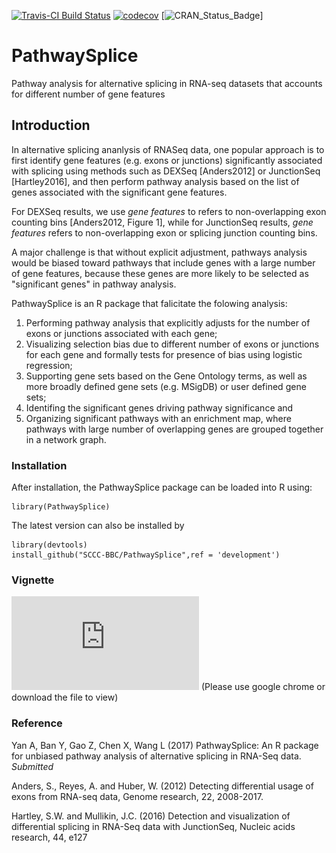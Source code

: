 [![Travis-CI Build Status](https://travis-ci.org/SCCC-BBC/PathwaySplice.svg?branch=master)](https://travis-ci.org/SCCC-BBC/PathwaySplice)
[![codecov](https://codecov.io/github/SCCC-BBC/PathwaySplice/coverage.svg?branch=master)](https://codecov.io/github/SCCC-BBC/PathwaySplice)
[![CRAN_Status_Badge](http://www.r-pkg.org/badges/version/PathwaySplice)]

# PathwaySplice
Pathway analysis for alternative splicing in RNA-seq datasets that accounts for different number of gene features

## Introduction

In alternative splicing ananlysis of RNASeq data, one popular approach is to first identify gene features (e.g. exons or junctions) significantly associated with splicing using methods such as DEXSeq [Anders2012] or JunctionSeq [Hartley2016], and then perform pathway analysis based on the list of genes associated with the significant gene features. 

For DEXSeq results, we use _gene features_ to refers to non-overlapping exon counting bins [Anders2012, Figure 1], while for JunctionSeq results, _gene features_ refers to non-overlapping exon or splicing junction counting bins. 

A major challenge is that without explicit adjustment, pathways analysis would be biased toward pathways that include genes with a large number of gene features, because these genes are more likely to be selected as "significant genes" in pathway analysis.  

PathwaySplice is an R package that falicitate the folowing analysis: 

1. Performing pathway analysis that explicitly adjusts for the number of exons or junctions associated with each gene; 
2. Visualizing selection bias due to different number of exons or junctions for each gene and formally tests for presence of bias using logistic regression; 
3. Supporting gene sets based on the Gene Ontology terms, as well as more broadly defined gene sets (e.g. MSigDB) or user defined gene sets; 
4. Identifing the significant genes driving pathway significance and 
5. Organizing significant pathways with an enrichment map, where pathways with large number of overlapping genes are grouped together in a network graph.


### Installation

After installation, the PathwaySplice package can be loaded into R using:
```{r eval=TRUE, message=FALSE, warning=FALSE, results='hide'}
library(PathwaySplice)
```

The latest version can also be installed by 
```{r eval=FALSE, message=FALSE, warning=FALSE, results='hide'}
library(devtools)
install_github("SCCC-BBC/PathwaySplice",ref = 'development')
```

### Vignette

![pdf version](https://github.com/SCCC-BBC/PathwaySplice/blob/master/tutorial.pdf) (Please use google chrome or download the file to view)


### Reference
Yan A, Ban Y, Gao Z, Chen X, Wang L (2017) PathwaySplice: An R package for unbiased pathway analysis of alternative splicing in RNA-Seq data. _Submitted_

Anders, S., Reyes, A. and Huber, W. (2012) Detecting differential usage of exons from RNA-seq data, Genome research, 22, 2008-2017.

Hartley, S.W. and Mullikin, J.C. (2016) Detection and visualization of differential splicing in RNA-Seq data with JunctionSeq, Nucleic acids research, 44, e127
<!-- Usage: rmarkdown::render("vignettes/tutorial.Rmd", output_format="all") --> 
<!-- Usage: rmarkdown::render("vignettes/tutorial.Rmd", output_format="all",encoding="utf8")(on windows) -->
